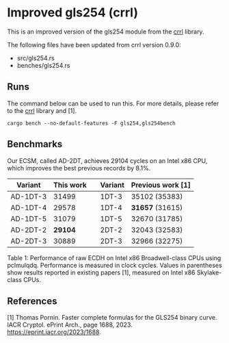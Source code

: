# Improved gls254 (crrl)
This is an improved version of the gls254 module from the [crrl](https://github.com/pornin/crrl) library.

The following files have been updated from crrl version 0.9.0:
- src/gls254.rs
- benches/gls254.rs

## Runs
The command below can be used to run this. For more details, please refer to the [crrl](https://github.com/pornin/crrl) library and [1].

```
cargo bench --no-default-features -F gls254,gls254bench
```

## Benchmarks

Our ECSM, called AD-2DT, achieves 29104 cycles on an Intel x86 CPU, which improves the best previous records by 8.1%.

| Variant  | This work | | Variant | Previous work [1]|
|----------|-----------|-|---------|------------------|
| AD-1DT-3 | 31499     | | 1DT-3   | 35102 (35383)    |
| AD-1DT-4 | 29578     | | 1DT-4   | **31657** (31615)    |
| AD-1DT-5 | 31079     | | 1DT-5   | 32670 (31785)    |
| AD-2DT-2 | **29104**     | | 2DT-2   | 32043 (32583)    |
| AD-2DT-3 | 30889     | | 2DT-3   | 32966 (32275)    |

Table 1: Performance of raw ECDH on Intel x86 Broadwell-class CPUs using pclmulqdq. Performance is measured in clock cycles. Values in parentheses show results reported in existing papers [1], measured on Intel x86 Skylake-class CPUs.

## References

[1] Thomas Pornin. Faster complete formulas for the GLS254 binary curve. IACR Cryptol. ePrint Arch., page 1688, 2023. https://eprint.iacr.org/2023/1688.
